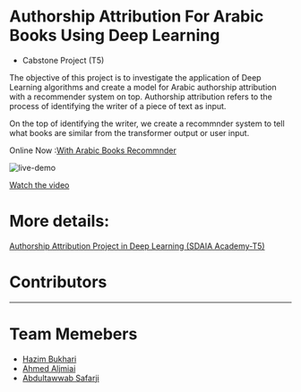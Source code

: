 # Authorship Attribution For Arabic Books Using Deep Learning

* Cabstone Project (T5) 

The objective of this project is to investigate the application of Deep Learning algorithms and create a model for Arabic authorship attribution with a recommender system on top. Authorship attribution refers to the process of identifying the writer of a piece of text as input.

On the top of identifying the writer, we create a recommnder system to tell what books are similar from the transformer output or user input.


Online Now :[With Arabic Books Recommnder](https://share.streamlit.io/a-safarji/books-recommnder-/main/basedon_user.py)


![live-demo](https://user-images.githubusercontent.com/20365333/145676438-d1fd4105-fc14-4f57-9a43-eabf33f69876.gif)





[Watch the video](https://streamable.com/7kjspy)





# More details: 
[Authorship Attribution Project in Deep Learning (SDAIA Academy-T5)](https://github.com/FancyWhale69/T5_AuthorAttribution)

# Contributors
------------
# Team Memebers
* [Hazim Bukhari](https://github.com/FancyWhale69)  
* [Ahmed Aljmiai](https://github.com/AAljmiai)  
* [Abdultawwab Safarji](https://github.com/A-safarji)
